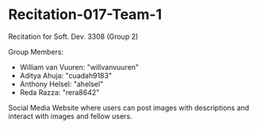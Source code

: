 # Recitation-017-Team-1
Recitation for Soft. Dev. 3308 (Group 2)

Group Members:
- William van Vuuren: "willvanvuuren"
- Aditya Ahuja: "cuadah9183"
- Anthony Helsel: "ahelsel"
- Reda Razza: "rera8642"

Social Media Website where users can post images with descriptions and interact with images and fellow users.
